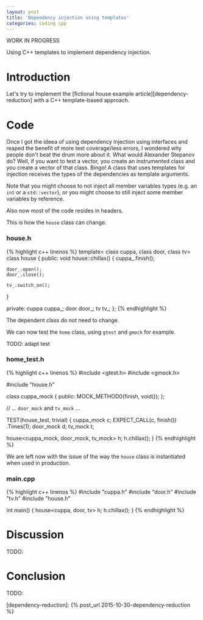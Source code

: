 ```yaml
---
layout: post
title: 'Dependency injection using templates'
categories: coding cpp
---
```


WORK IN PROGRESS

Using C++ templates to implement dependency injection.


# Introduction

Let's try to implement the [fictional house example
article][dependency-reduction] with a C++ template-based approach.


# Code

Once I got the ideea of using dependency injection using interfaces and reaped
the benefit of more test coverage/less errors, I wondered why people don't beat
the drum more about it. What would Alexander Stepanov do? Well, if you want to
test a vector, you create an instrumented class and you create a vector of that
class. Bingo! A class that uses templates for injection receives the types of
the dependencies as template arguments.

Note that you might choose to not inject all member variables types (e.g. an
`int` or a `std::vector`), or you might choose to still inject some member
variables by reference.

Also now most of the code resides in headers.

This is how the `house` class can change.

### house.h
{% highlight c++ linenos %}
template<
  class cuppa,
  class door,
  class tv>
class house
{
public:
  void house::chillax() {
    cuppa_.finish();

    door_.open();
    door_.close();

    tv_.switch_on();
  }

private:
  cuppa cuppa_;
  door door_;
  tv tv_;
};
{% endhighlight %}


The dependent class do not need to change.

We can now test the `home` class, using `gtest` and `gmock` for example.

TODO: adapt test

### home_test.h
{% highlight c++ linenos %}
#include <gtest.h>
#include <gmock.h>

#include "house.h"

class cuppa_mock
{
public:
  MOCK_METHOD0(finish, void());
};

// ... `door_mock` and `tv_mock` ...

TEST(house_test, trivial)
{
  cuppa_mock c;
  EXPECT_CALL(c, finish())
    .Times(1);
  door_mock d;
  tv_mock t;

  house<cuppa_mock, door_mock, tv_mock> h;
  h.chillax();
}
{% endhighlight %}

We are left now with the issue of the way the `house` class is instantiated
when used in production.

### main.cpp
{% highlight c++ linenos %}
#include "cuppa.h"
#include "door.h"
#include "tv.h"
#include "house.h"

int main() {
  house<cuppa, door, tv> h;
  h.chillax();
}
{% endhighlight %}


# Discussion

TODO:

# Conclusion

TODO:


[dependency-reduction]:    {% post_url 2015-10-30-dependency-reduction %}
